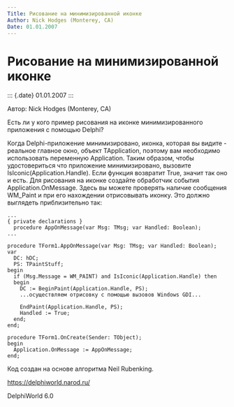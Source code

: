 ```yaml
---
Title: Рисование на минимизированной иконке
Author: Nick Hodges (Monterey, CA)
Date: 01.01.2007
---
```


Рисование на минимизированной иконке
====================================

::: {.date}
01.01.2007
:::

Автор: Nick Hodges (Monterey, CA)

Есть ли у кого пример рисования на иконке минимизированного приложения с
помощью Delphi?

Когда Delphi-приложение минимизировано, иконка, которая вы видите -
реальное главное окно, объект TApplication, поэтому вам необходимо
использовать переменную Application. Таким образом, чтобы удостовериться
что приложение минимизировано, вызовите IsIconic(Application.Handle).
Если функция возвратит True, значит так оно и есть. Для рисования на
иконке создайте обработчик события Application.OnMessage. Здесь вы
можете проверять наличие сообщения WM\_Paint и при его нахождении
отрисовывать иконку. Это должно выглядеть приблизительно так:

    ...
    { private declarations }
      procedure AppOnMessage(var Msg: TMsg; var Handled: Boolean);
    ...
     
    procedure TForm1.AppOnMessage(var Msg: TMsg; var Handled: Boolean);
    var
      DC: hDC;
      PS: TPaintStuff;
    begin
      if (Msg.Message = WM_PAINT) and IsIconic(Application.Handle) then
      begin
        DC := BeginPaint(Application.Handle, PS);
        ...осуществляем отрисовку с помощью вызовов Windows GDI...
     
        EndPaint(Application.Handle, PS);
        Handled := True;
      end;
    end;
     
    procedure TForm1.OnCreate(Sender: TObject);
    begin
      Application.OnMessage := AppOnMessage;
    end;

Код создан на основе алгоритма Neil Rubenking.

<https://delphiworld.narod.ru/>

DelphiWorld 6.0
